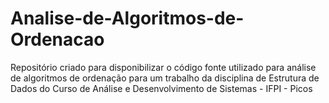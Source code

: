 # Analise-de-Algoritmos-de-Ordenacao
Repositório criado para disponibilizar o código fonte utilizado para análise de algoritmos de ordenação para um trabalho da disciplina de Estrutura de Dados do Curso de Análise e Desenvolvimento de Sistemas - IFPI - Picos
